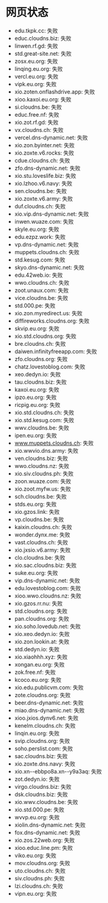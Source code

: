 # 网页状态
- edu.tkpk.cc: 失败
- educ.cloudns.biz: 失败
- linwen.rf.gd: 失败
- std.great-site.net: 失败
- zosx.eu.org: 失败
- linqing.eu.org: 失败
- vercl.eu.org: 失败
- vipk.eu.org: 失败
- xio.zoten.onflashdrive.app: 失败
- xioo.kaxoi.eu.org: 失败
- si.cloudns.be: 失败
- educ.free.nf: 失败
- xio.zot.rf.gd: 失败
- vx.cloudns.ch: 失败
- vercel.dns-dynamic.net: 失败
- xio.zon.byinter.net: 失败
- xio.zoxte.v6.rocks: 失败
- cdue.cloudns.ch: 失败
- zfo.dns-dynamic.net: 失败
- xio.stu.loveslife.biz: 失败
- xio.lzhoo.v6.navy: 失败
- sen.cloudns.be: 失败
- xio.zoxte.v6.army: 失败
- duf.cloudns.ch: 失败
- xio.vip.dns-dynamic.net: 失败
- inwen.wuaze.com: 失败
- skyle.eu.org: 失败
- edu.ezpz.work: 失败
- vp.dns-dynamic.net: 失败
- muppets.cloudns.ch: 失败
- std.kesug.com: 失败
- skyo.dns-dynamic.net: 失败
- edu.42web.io: 失败
- wwo.cloudns.ch: 失败
- zoot.unaux.com: 失败
- vice.cloudns.be: 失败
- std.000.pe: 失败
- xio.zon.myredirect.us: 失败
- diffireworks.cloudns.org: 失败
- skvip.eu.org: 失败
- xio.std.cloudns.org: 失败
- bre.cloudns.ch: 失败
- daiwen.infinityfreeapp.com: 失败
- zfo.cloudns.org: 失败
- chatz.lovestoblog.com: 失败
- xeo.dedyn.io: 失败
- tau.cloudns.biz: 失败
- kaxoi.eu.org: 失败
- ipzo.eu.org: 失败
- ricpig.eu.org: 失败
- xio.std.cloudns.ch: 失败
- xio.std.kesug.com: 失败
- wwv.cloudns.be: 失败
- ipen.eu.org: 失败
- www.muppets.cloudns.ch: 失败
- xio.wwvio.dns.army: 失败
- ven.cloudns.biz: 失败
- wwo.cloudns.nz: 失败
- xio.siv.cloudns.ph: 失败
- zoon.wuaze.com: 失败
- xio.zoot.myfw.us: 失败
- sch.cloudns.be: 失败
- stds.eu.org: 失败
- xio.gzos.link: 失败
- vp.cloudns.be: 失败
- kaixin.cloudns.ch: 失败
- wonder.dynx.me: 失败
- vast.cloudns.ch: 失败
- xio.jxsio.v6.army: 失败
- clo.cloudns.be: 失败
- xio.sac.cloudns.biz: 失败
- suke.eu.org: 失败
- vip.dns-dynamic.net: 失败
- edu.lovestoblog.com: 失败
- xioo.wwo.cloudns.nz: 失败
- xio.gzos.rr.nu: 失败
- std.cloudns.org: 失败
- pan.cloudns.org: 失败
- xio.soho.lovedub.net: 失败
- xio.xeo.dedyn.io: 失败
- xio.zon.lookin.at: 失败
- std.dedyn.io: 失败
- xio.xiaohhh.xyz: 失败
- xongan.eu.org: 失败
- zok.free.nf: 失败
- kcoco.eu.org: 失败
- xio.edu.publicvm.com: 失败
- zote.cloudns.org: 失败
- beer.dns-dynamic.net: 失败
- miao.dns-dynamic.net: 失败
- xioo.jxios.dynv6.net: 失败
- kenelm.cloudns.ch: 失败
- linqin.eu.org: 失败
- svip.cloudns.org: 失败
- soho.perslist.com: 失败
- sac.cloudns.biz: 失败
- xio.zoxte.dns.navy: 失败
- xio.xn--ebbpo8a.xn--y9a3aq: 失败
- zot.dedyn.io: 失败
- virgo.cloudns.biz: 失败
- dsk.cloudns.biz: 失败
- xio.wwv.cloudns.be: 失败
- xio.std.000.pe: 失败
- wvvp.eu.org: 失败
- xiolin.dns-dynamic.net: 失败
- fox.dns-dynamic.net: 失败
- xio.zos.22web.org: 失败
- xioo.educ.line.pm: 失败
- viko.eu.org: 失败
- mov.cloudns.org: 失败
- uto.cloudns.ch: 失败
- siv.cloudns.ph: 失败
- lzi.cloudns.ch: 失败
- vipn.eu.org: 失败
